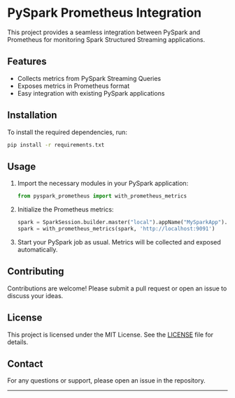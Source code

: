 # PySpark Prometheus Integration

This project provides a seamless integration between PySpark and Prometheus for monitoring Spark Structured Streaming applications.

## Features

- Collects metrics from PySpark Streaming Queries
- Exposes metrics in Prometheus format
- Easy integration with existing PySpark applications

## Installation

To install the required dependencies, run:

```bash
pip install -r requirements.txt
```

## Usage

1. Import the necessary modules in your PySpark application:

    ```python
    from pyspark_prometheus import with_prometheus_metrics
    ```

2. Initialize the Prometheus metrics:

    ```python
    spark = SparkSession.builder.master("local").appName("MySparkApp").getOrCreate()
    spark = with_prometheus_metrics(spark, 'http://localhost:9091')
    ```

3. Start your PySpark job as usual. Metrics will be collected and exposed automatically.

## Contributing

Contributions are welcome! Please submit a pull request or open an issue to discuss your ideas.

## License

This project is licensed under the MIT License. See the [LICENSE](LICENSE) file for details.

## Contact

For any questions or support, please open an issue in the repository.
****